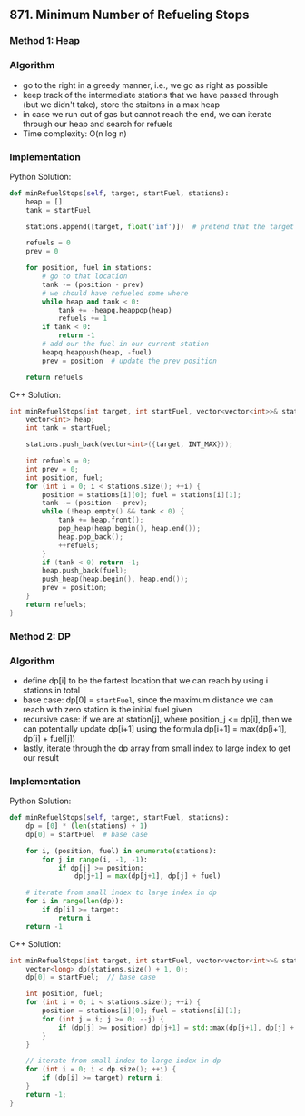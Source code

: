 ## 871. Minimum Number of Refueling Stops
### Method 1: Heap
### Algorithm
- go to the right in a greedy manner, i.e., we go as right as possible
- keep track of the intermediate stations that we have passed through (but we didn't take), store the staitons in a max heap
- in case we run out of gas but cannot reach the end, we can iterate through our heap and search for refuels
- Time complexity: O(n log n)
### Implementation
Python Solution:
```python
def minRefuelStops(self, target, startFuel, stations):
    heap = []
    tank = startFuel

    stations.append([target, float('inf')])  # pretend that the target is actually the station

    refuels = 0
    prev = 0

    for position, fuel in stations:
        # go to that location
        tank -= (position - prev)
        # we should have refueled some where
        while heap and tank < 0:
            tank += -heapq.heappop(heap)
            refuels += 1
        if tank < 0:
            return -1
        # add our the fuel in our current station
        heapq.heappush(heap, -fuel)
        prev = position  # update the prev position

    return refuels
```
C++ Solution:
```cpp
int minRefuelStops(int target, int startFuel, vector<vector<int>>& stations) {
    vector<int> heap;
    int tank = startFuel;

    stations.push_back(vector<int>({target, INT_MAX}));

    int refuels = 0;
    int prev = 0;
    int position, fuel;
    for (int i = 0; i < stations.size(); ++i) {
        position = stations[i][0]; fuel = stations[i][1];
        tank -= (position - prev);
        while (!heap.empty() && tank < 0) {
            tank += heap.front();
            pop_heap(heap.begin(), heap.end());
            heap.pop_back();
            ++refuels;
        }
        if (tank < 0) return -1;
        heap.push_back(fuel);
        push_heap(heap.begin(), heap.end());
        prev = position;
    }
    return refuels;
}
```
### Method 2: DP
### Algorithm
- define dp[i] to be the fartest location that we can reach by using i stations in total
- base case: dp[0] = `startFuel`, since the maximum distance we can reach with zero station is the initial fuel given
- recursive case: if we are at station[j], where position_j <= dp[i], then we can potentially update dp[i+1] using the formula dp[i+1] = max(dp[i+1], dp[i] + fuel[j])
- lastly, iterate through the dp array from small index to large index to get our result
### Implementation
Python Solution:
```python
def minRefuelStops(self, target, startFuel, stations):
    dp = [0] * (len(stations) + 1)
    dp[0] = startFuel  # base case

    for i, (position, fuel) in enumerate(stations):
        for j in range(i, -1, -1):
            if dp[j] >= position:
                dp[j+1] = max(dp[j+1], dp[j] + fuel)

    # iterate from small index to large index in dp
    for i in range(len(dp)):
        if dp[i] >= target:
            return i
    return -1
```
C++ Solution:
```cpp
int minRefuelStops(int target, int startFuel, vector<vector<int>>& stations) {
    vector<long> dp(stations.size() + 1, 0);
    dp[0] = startFuel;  // base case

    int position, fuel;
    for (int i = 0; i < stations.size(); ++i) {
        position = stations[i][0]; fuel = stations[i][1];
        for (int j = i; j >= 0; --j) {
            if (dp[j] >= position) dp[j+1] = std::max(dp[j+1], dp[j] + fuel);
        }
    }

    // iterate from small index to large index in dp
    for (int i = 0; i < dp.size(); ++i) {
        if (dp[i] >= target) return i;
    }
    return -1;
}
```